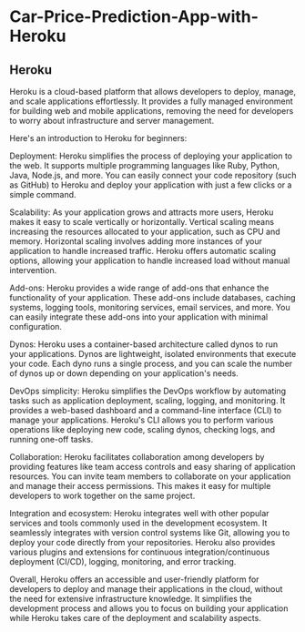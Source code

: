 # Car-Price-Prediction-App-with-Heroku

## Heroku
Heroku is a cloud-based platform that allows developers to deploy, manage, and scale applications effortlessly. It provides a fully managed environment for building web and mobile applications, removing the need for developers to worry about infrastructure and server management.

Here's an introduction to Heroku for beginners:

Deployment: Heroku simplifies the process of deploying your application to the web. It supports multiple programming languages like Ruby, Python, Java, Node.js, and more. You can easily connect your code repository (such as GitHub) to Heroku and deploy your application with just a few clicks or a simple command.

Scalability: As your application grows and attracts more users, Heroku makes it easy to scale vertically or horizontally. Vertical scaling means increasing the resources allocated to your application, such as CPU and memory. Horizontal scaling involves adding more instances of your application to handle increased traffic. Heroku offers automatic scaling options, allowing your application to handle increased load without manual intervention.

Add-ons: Heroku provides a wide range of add-ons that enhance the functionality of your application. These add-ons include databases, caching systems, logging tools, monitoring services, email services, and more. You can easily integrate these add-ons into your application with minimal configuration.

Dynos: Heroku uses a container-based architecture called dynos to run your applications. Dynos are lightweight, isolated environments that execute your code. Each dyno runs a single process, and you can scale the number of dynos up or down depending on your application's needs.

DevOps simplicity: Heroku simplifies the DevOps workflow by automating tasks such as application deployment, scaling, logging, and monitoring. It provides a web-based dashboard and a command-line interface (CLI) to manage your applications. Heroku's CLI allows you to perform various operations like deploying new code, scaling dynos, checking logs, and running one-off tasks.

Collaboration: Heroku facilitates collaboration among developers by providing features like team access controls and easy sharing of application resources. You can invite team members to collaborate on your application and manage their access permissions. This makes it easy for multiple developers to work together on the same project.

Integration and ecosystem: Heroku integrates well with other popular services and tools commonly used in the development ecosystem. It seamlessly integrates with version control systems like Git, allowing you to deploy your code directly from your repositories. Heroku also provides various plugins and extensions for continuous integration/continuous deployment (CI/CD), logging, monitoring, and error tracking.

Overall, Heroku offers an accessible and user-friendly platform for developers to deploy and manage their applications in the cloud, without the need for extensive infrastructure knowledge. It simplifies the development process and allows you to focus on building your application while Heroku takes care of the deployment and scalability aspects.
